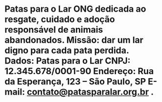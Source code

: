# Patas para o Lar ONG dedicada ao resgate, cuidado e adoção responsável de animais abandonados. Missão: dar um lar digno para cada pata perdida. Dados: Patas para o Lar CNPJ: 12.345.678/0001-90 Endereço: Rua da Esperança, 123 – São Paulo, SP E-mail: contato@patasparalar.org.br .
